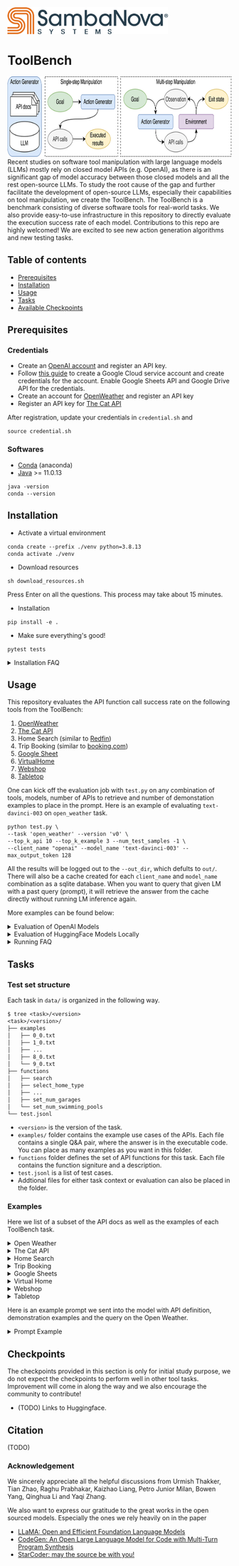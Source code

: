 <a href="https://sambanova.ai/">
<picture>
  <source media="(prefers-color-scheme: dark)" srcset="/images/SambaNova-light-logo-1.png" height="60">
  <img alt="Text changing depending on mode. Light: 'So light!' Dark: 'So dark!'" src="/images/SambaNova-dark-logo-1.png" height="60">
</picture>
</a>

# ToolBench
<img src="./images/toolbench.jpg" title="SambaNova" height="180" />
Recent studies on software tool manipulation with large language models (LLMs) mostly rely on closed model APIs (e.g. OpenAI), as there is an significant gap of model accuracy between those closed models and all the rest open-source LLMs.
To study the root cause of the gap and further facilitate the development of open-source LLMs, especially their capabilities on tool manipulation, we create the ToolBench. 
The ToolBench is a benchmark consisting of diverse software tools for real-world tasks. 
We also provide easy-to-use infrastructure in this repository to directly evaluate the execution success rate of each model. 
Contributions to this repo are highly welcomed! We are excited to see new action generation algorithms and new testing tasks.


## Table of contents
- [Prerequisites](#prerequisites)
- [Installation](#installation)
- [Usage](#usage)
- [Tasks](#tasks)
- [Available Checkpoints](#checkpoints)

## Prerequisites 

### Credentials
- Create an [OpenAI account](https://platform.openai.com/account/api-keys) and register an API key.
- Follow [this guide](https://developers.google.com/workspace/guides/create-credentials#service-account) to create a Google Cloud service account and create credentials for the account. Enable Google Sheets API and Google Drive API for the credentials.
- Create an account for [OpenWeather](https://home.openweathermap.org/users/sign_up) and register an API key
- Register an API key for [The Cat API](https://thecatapi.com/signup)

After registration, update your credentials in `credential.sh` and 
```
source credential.sh
```

### Softwares
- [Conda](https://www.anaconda.com/) (anaconda)
- [Java](https://www.oracle.com/java/technologies/downloads/) >= 11.0.13

```
java -version
conda --version
```

## Installation

- Activate a virtual environment
```
conda create --prefix ./venv python=3.8.13
conda activate ./venv
```

- Download resources
```
sh download_resources.sh
```
Press Enter on all the questions. This process may take about 15 minutes.

- Installation
```
pip install -e .
```

- Make sure everything's good!
```
pytest tests
```

<details>

  <summary>Installation FAQ</summary>

- `Permission denied: '/tmp/tika.log'`
```
# If you are sharing your machine with someone else, please set
mkdir /tmp/$USER && export TIKA_LOG_PATH=/tmp/$USER
```

- Unable to find `libjvm.so`
```
export JAVA_HOME=
```
</details>

## Usage
This repository evaluates the API function call success rate on the following tools from the ToolBench:
1. [OpenWeather](https://openweathermap.org/api)
2. [The Cat API](https://thecatapi.com)
3. Home Search (similar to [Redfin](https://www.redfin.com/))
4. Trip Booking (similar to [booking.com](https://www.booking.com/))
5. [Google Sheet](https://docs.gspread.org/)
6. [VirtualHome](http://virtual-home.org/)
7. [Webshop](https://webshop-pnlp.github.io/)
8. [Tabletop](https://code-as-policies.github.io/)

One can kick off the evaluation job with `test.py` on any combination of tools, models, number of APIs 
to retrieve and number of demonstation examples to place in the prompt. Here is an example of evaluating 
`text-davinci-003` on `open_weather` task.
```
python test.py \
--task 'open_weather' --version 'v0' \
--top_k_api 10 --top_k_example 3 --num_test_samples -1 \
--client_name "openai" --model_name 'text-davinci-003' --max_output_token 128 
```
All the results will be logged out to the `--out_dir`, which defults to `out/`.
There will also be a cache created for each `client_name` and `model_name` combination as a sqlite database. When you want to query that given LM with a past query (prompt), it will retrieve the answer from the cache directly without running LM inference again.

More examples can be found below:
<details>

  <summary>Evaluation of OpenAI Models</summary>
    
```
python test.py --task 'open_weather' --version 'v0' --client_name "openai" --model_name 'text-davinci-003' --max_output_token 128 --top_k_api 10 --top_k_example 3 --num_test_samples -1
python test.py --task 'the_cat_api' --version 'v0' --client_name "openai" --model_name 'text-davinci-003' --max_output_token 128 --top_k_api 3 --top_k_example 3 --num_test_samples -1
python test.py --task 'virtual_home' --version 'v0' --client_name "openai" --model_name 'text-davinci-003' --max_output_token 128 --top_k_api 10 --top_k_example 3 --num_test_samples -1
python test.py --task 'home_search' --version 'v0' --client_name "openai" --model_name 'text-davinci-003' --max_output_token 128 --top_k_api 15 --top_k_example 3 --num_test_samples -1
python test.py --task 'booking' --version 'v0' --client_name "openai" --model_name 'text-davinci-003' --max_output_token 300 --top_k_api 15 --top_k_example 3 --num_test_samples -1
python test.py --task 'google_sheets' --version 'v0' --client_name "openai" --model_name 'text-davinci-003' --max_output_token 256 --top_k_api 0 --top_k_example 3 --num_test_samples -1
python test.py --task 'web_shop' --version 'v0' --client_name "openai" --model_name 'text-davinci-003' --max_output_token 128 --top_k_api 0 --top_k_example 3 --num_test_samples -1
python test.py --task 'web_shop' --version 'v1' --client_name "openai" --model_name 'text-davinci-003' --max_output_token 128 --top_k_api 0 --top_k_example 3 --num_test_samples -1
python test.py --task 'code_as_policies_tabletop' --version 'v0' --client_name "openai" --model_name 'text-davinci-003' --max_output_token 256 --top_k_api 0 --top_k_example 0 --num_test_samples -1
```
</details>

<details>

  <summary>Evaluation of HuggingFace Models Locally</summary>
    
- To host a model on a server, independent from this repo, follow [manifest](https://github.com/HazyResearch/manifest).
- Find the IP address + port in the output of the commands above, and plug them in to the following commands.
```
python test.py --task 'open_weather' --version 'v0' --client_name "huggingface" --model 'facebook/opt-iml-30b' --client_connection 'http://10.10.1.98:5000' --max_output_token 128 --top_k_api 10 --top_k_example 3 --num_test_samples -1
python test.py --task 'the_cat_api' --version 'v0' --client_name "huggingface" --model 'facebook/opt-iml-30b' --client_connection 'http://10.10.1.98:5000' --max_output_token 128 --top_k_api 3 --top_k_example 3 --num_test_samples -1
python test.py --task 'virtual_home' --version 'v0' --client_name "huggingface" --model 'facebook/opt-iml-30b' --client_connection 'http://10.10.1.98:5000' --max_output_token 128 --top_k_api 10 --top_k_example 3 --num_test_samples -1
python test.py --task 'home_search' --version 'v0' --client_name "huggingface" --model 'facebook/opt-iml-30b' --client_connection 'http://10.10.1.98:5000' --max_output_token 128 --top_k_api 15 --top_k_example 3 --num_test_samples -1
python test.py --task 'booking' --version 'v0' --client_name "huggingface" --model 'facebook/opt-iml-30b' --client_connection 'http://10.10.1.98:5000' --max_output_token 300 --top_k_api 15 --top_k_example 3 --num_test_samples -1
python test.py --task 'google_sheets' --version 'v0' --client_name "huggingface" --model 'facebook/opt-iml-30b' --client_connection 'http://10.10.1.98:5000' --max_output_token 256 --top_k_api 0 --top_k_example 3 --num_test_samples -1
python test.py --task 'web_shop' --version 'v0' --client_name "huggingface" --model 'facebook/opt-iml-30b' --client_connection 'http://10.10.1.98:5000' --max_output_token 128 --top_k_api 0 --top_k_example 3 --num_test_samples -1
python test.py --task 'web_shop' --version 'v1' --client_name "huggingface" --model 'facebook/opt-iml-30b' --client_connection 'http://10.10.1.98:5000' --max_output_token 128 --top_k_api 0 --top_k_example 3 --num_test_samples -1
python test.py --task 'code_as_policies_tabletop' --version 'v0' --client_name "huggingface" --model 'facebook/opt-iml-30b' --client_connection 'http://10.10.1.98:5000' --max_output_token 256 --top_k_api 0 --top_k_example 0 --num_test_samples -1
```
</details>

<details>

  <summary>Running FAQ</summary>
    
- If your job terminates with label assertion error: Rerun it.
</details>


## Tasks

### Test set structure
Each task in `data/` is organized in the following way.
```
$ tree <task>/<version>
<task>/<version>/
├── examples
│   ├── 0_0.txt
│   ├── 1_0.txt
│   ├── ...
│   ├── 8_0.txt
│   └── 9_0.txt
├── functions
│   ├── search
│   ├── select_home_type
│   ├── ...
│   ├── set_num_garages
│   └── set_num_swimming_pools
└── test.jsonl
```
- `<version>` is the version of the task.
- `examples/` folder contains the example use cases of the APIs. Each file contains a single Q&A pair, where the answer is in the executable code. You can place as many examples as you want in this folder.
- `functions` folder defines the set of API functions for this task. Each file contains the function signiture and a description.
- `test.jsonl` is a list of test cases. 
- Addtional files for either task context or evaluation can also be placed in the folder. 


### Examples

Here we list of a subset of the API docs as well as the examples of each ToolBench task.

<details>

  <summary>Open Weather</summary>

  - [API source](https://openweathermap.org/api)
  - API docs
  ```
  # Get the current air pollution data in location with latitude={lat}, longitude={lon}
  curl -X GET 'https://api.openweathermap.org/data/2.5/air_pollution?lat={lat}&lon={lon}&appid={API_KEY}'

  Parameters:
  lat, lon: (required) Geographical coordinates (latitude, longitude).
  appid: (required) Your unique API key.


  # Get the weather forecast data in location with latitude={lat}, longitude={lon}
  curl -X GET 'https://api.openweathermap.org/data/2.5/forecast?lat={lat}&lon={lon}&appid={API_KEY}{optional_params}'

  Parameters:
  lat, lon: (required) Geographical coordinates (latitude, longitude).
  appid: (required) Your unique API key.
  units: (optional) Units of measurement. 'standard' (default), 'metric' and 'imperial' units are available.
  mode: (optional) Response format. 'JSON' format is used by default. To get data in 'XML' format use mode=xml.
  lang: (optional) You can use the lang parameter to get the output in your language. 'en' for English (default); 'fr' for Franch; 'zh_cn' for simplified Chinese; 'it' for Italian; 'de' for German; 'ru' for Russian; 'ja' for Japanese; 'nl' for Dutch.
  ```
  - Examples
  ```
  Task: Do you know what's the weather like in the following days in 94957? Please give me a json-mode response in Dutch.
  Action:
  curl -X GET 'https://api.openweathermap.org/data/2.5/forecast?zip=94957&appid={API_KEY}&mode=json&lang=nl'


  Task: What's the current air pollution level at the location with longitute -107.6 and latitude -75.4?
  Action:
  curl -X GET 'https://api.openweathermap.org/data/2.5/air_pollution?lat=-75.4&lon=-107.6&appid={API_KEY}'
  ```
</details>



<details>

  <summary>The Cat API</summary>

  - [API source](https://thecatapi.com/)
  - API docs
  ```
  # Delete the image with id {image_id} from the list of favorites
  curl -X DELETE 'https://api.thecatapi.com/v1/favourites/{image_id}'

  # Add the image with id {image_id} to the list of favorites
  curl -X POST 'https://api.thecatapi.com/v1/favourites' --data '{"image_id":"{image_id}"}'

  # Get the list of favorite cat images.
  curl -X GET 'https://api.thecatapi.com/v1/favourites'
  ```
  - Examples
  ```
  Task: Remove the image tu from my favorites.
  Action:
  curl -X DELETE 'https://api.thecatapi.com/v1/favourites/tu'

  Task: List all my favorite cat images.
  Action:
  curl -X GET 'https://api.thecatapi.com/v1/favourites'

  Task: Vote up the image with id alp.
  Action:
  curl -X POST 'https://api.thecatapi.com/v1/votes' --data '{"image_id":"alp", "value":1}'
  ```
</details>


<details>

  <summary>Home Search</summary>

  - API docs
  ```
  # To set home types for search. For home buying, home_types choices are: "House", "Townhouse", "Condo", "Land", "Multi-family", "Mobile", "Co-op"; for home renting, home_types choices are: "House", "Townhouse", "Condo", "Apartment".
  API.select_home_type(home_types: List[str])

  # To specify whether to search homes for buying or renting. 'value' can be chosen from ['buy', 'rent']. This function must be called after setting the location and before setting any other criteria.
  API.set_buy_or_rent(value: str)

  # To set the maximum commute time in minite
  API.set_max_commute_time(value: int)

  # To set the minimum home price in dollars
  API.set_min_price(value: int)

  # To set the maximum home price in dollars
  API.set_max_price(value: int)

  # To set the minimum home size in square feet
  API.set_min_square_feet(value: int)

  # To set the maximum home size in square feet
  API.set_max_square_feet(value: int)

  # To set the number of balconies
  API.set_num_balconies(value: int)

  # To set the floor number
  API.set_floor_number(value: int)

  # To set the number of swimming pool(s)
  API.set_num_swimming_pools(value: int)

  # To set the number of garage(s)
  API.set_num_garages(value: int)

  # To set the number of bedroom(s)
  API.set_num_beds(value: int)

  # To set the number of bathroom(s)
  API.set_num_baths(value: float)

  # To set the location for the search area. This function must be called before setting any criteria.
  API.set_location(value: string)

  # Submit criterion to get search results. This function should be called after setting all the criterion.
  API.search()
  ```
  - Examples
  ```
  Task: I want to buy a townhouse, mobile or co-op in Pittsburgh with 4 rooms. My budget is $1385000.
  Actions:
  API.set_location("Pittsburgh")
  API.set_buy_or_rent("buy")
  API.select_home_type(["Townhouse", "Mobile", "Co-op"])
  API.set_num_beds(4)
  API.set_max_price(1385000)
  API.search()

  Task: Can you assist me in finding a co-op, townhouse or land in Aurora with 2 bedrooms, 1 bathrooms, 4 swimming pools, a price range of 118000 to 1464000, and a minimum square footage of 1300?
  Actions:
  API.set_location("Aurora")
  API.set_buy_or_rent("buy")
  API.select_home_type(["Co-op", "Townhouse", "Land"])
  API.set_num_beds(2)
  API.set_num_baths(1)
  API.set_num_swimming_pools(4)
  API.set_min_price(118000)
  API.set_max_price(1464000)
  API.set_min_square_feet(1300)
  API.search()

  Task: I'd like to rent a house, townhouse or apartment in Lincoln between 1150 and 3400 square feet, with 1 bedrooms, and a budget of $716000 to $1415000.
  Actions:
  API.set_location("Lincoln")
  API.set_buy_or_rent("rent")
  API.select_home_type(["House", "Townhouse", "Apartment"])
  API.set_min_square_feet(1150)
  API.set_max_square_feet(3400)
  API.set_num_beds(1)
  API.set_min_price(716000)
  API.set_max_price(1415000)
  API.search()
  ```
</details>


<details>

  <summary>Trip Booking</summary>

  - API docs
  ```
  # To select the transportation type from ['flight', 'train', 'bus', 'cruise'].
  API.select_transportation(transportation_type)

  # To select the booking type from ['hotels', 'trip tickets', 'both'].
  API.select_booking_type(booking_type)

  # To set the number of child tickets to purchase.
  API.set_num_children(value)

  # To set the number of adult tickets to purchase.
  API.set_num_adults(value)

  # To set the location for arrival, given a Loc object.
  API.set_destination(Loc)

  # To set the location for departure, given a Loc object.
  API.set_origin(Loc)

  # To set the location for hotel search, given a Loc object.
  API.set_hotel_location(Loc)

  # To select the hotel room type from ['King Bed', 'Queen Bed', 'Double', 'Luxury'].
  API.select_room_type(room_type)

  # To set the number of hotel rooms to book.
  API.set_num_rooms(value)

  # Submit criterion to get search results.
  API.search()
  ```
  - Examples
  ```
  I live in Laredo, and am planning a trip to Glendale. I need to book 5 adult round trip tickets for train and 1 hotel rooms for 5 nights. I'll leave and check in on 2023/08/25, and check out on 2023/08/30.
  Actions:
  API.select_booking_type("both")
  location_from = Loc("Laredo")
  API.set_origin(location_from)
  location_to = Loc("Glendale")
  API.set_destination(location_to)
  API.set_num_adults(5)
  API.select_transportation("train")
  API.set_num_rooms(1)
  checkin_date = Date(8, 25, 2023)
  API.set_checkin_date(checkin_date)
  checkout_date = Date(8, 30, 2023)
  API.set_checkout_date(checkout_date)
  hotel_location = Loc("Glendale")
  API.set_hotel_location(hotel_location)
  API.search()

  Could you help me find train tickets for 3 children and 5 adults from Des Moines to Cape Coral on July 07, 2022? My budget is up to 280 per ticket.
  Actions:
  API.select_booking_type("trip tickets")
  API.select_transportation("train")
  API.set_num_children(3)
  API.set_num_adults(5)
  location_from = Loc("Des Moines")
  API.set_origin(location_from)
  location_to = Loc("Cape Coral")
  API.set_destination(location_to)
  departure_date = Date(7, 7, 2022)
  API.set_departure_date(departure_date)
  API.set_max_ticket_price(280)
  API.search()
  ```
</details>


<details>

  <summary>Google Sheets</summary>

  - [API source](https://docs.gspread.org/)
  - We also encourage the model to utilize [pands dataframe](https://pandas.pydata.org/docs/reference/api/pandas.DataFrame.html) for advanced manipulations.
  - The test data can be [found here](https://docs.google.com/spreadsheets/d/1dgsg17hqRHkrJnKvWQyFwinMJNrsi1z2uhWNiJCUVIQ/edit?usp=sharing).

  - API docs
  ```
  # Sets values in a cell range of the sheet. 
  worksheet.update(range_name, values=None, **kwargs)

  # Updates the value of a cell. 
  worksheet.update_cell(row, col, value)

  # Deletes multiple columns from the worksheet at the specified index. 
  worksheet.delete_columns(start_index, end_index=None)

  # Deletes multiple rows from the worksheet at the specified index. 
  worksheet.delete_rows(start_index, end_index=None)
  ```
  - Examples
  ```
  | Product | Cost | Price |
  | beef | 1 | 3 |
  | pork | 5 | 4 |
  | chicken | 10 | 11 |
  | lamb | 3 | 15 |
  | duck | 12 | 2 |
  | fish | 2 | 100 |

  Task: Sets 'Hello world' in 'A2' cell
  Actions:
  worksheet.update('A2', 'Hello world')

  Task: Sets 'Hello world' in 'A2' cell
  Actions:
  worksheet.update_cell(2, 1, 'Hello world')

  Task: Updates A2 and A3 with values 42 and 43
  Actions:
  worksheet.update('A2:A3', [[42], [43]])

  Task: Updates D2 with values 3
  Actions:
  worksheet.update('D2', 3)

  Task: Sum A1:A4 and write the result below A4
  Actions:
  worksheet.update('A5', '=SUM(A1:A4)', raw=False)

  Task: Update chicken's price by 2
  Actions:
  df = get_as_dataframe(worksheet)
  df.loc[df['Product'] == 'chicken', 'Price'] += 2
  worksheet.clear()
  set_with_dataframe(worksheet, df, include_index=False, include_column_header=True)
  ```
</details>


<details>

  <summary>Virtual Home</summary>

  - API is inherited from [VirtualHome](http://virtual-home.org/)
  - Train/Test sets are from [this work](https://wenlong.page/language-planner/)

  - API docs
  ```
  # Take a piece of clothes off. 'object' can only be: ['clothes_jacket', 'clothes_dress', 'clothes_hat', 'shoes', 'clothes_shirt', 'clothes_pants'].
  Agent.TakeOff(object)

  # Scrub an object. 'object' can only be: ['mop', 'cup', 'toilet', 'plate', 'soap', 'sink', 'spoon', 'cat', 'shower', 'dishwasher', 'hands_both', 'drinking_glass', 'bowl', 'towel'].
  Agent.Scrub(object)

  # Rinse an object. 'object' can only be: ['cup', 'pot', 'water', 'water_glass', 'sponge', 'soap', 'towel', 'dish_soap', 'oven', 'cleaning_solution', 'knife', 'spoon', 'sink', 'faucet', 'clothes_underwear', 'detergent', 'drinking_glass', 'hands_both', 'toilet', 'shower', 'rag', 'plate', 'bowl', 'fork'].
  Agent.Rinse(object)

  # Wash an object. 'object' can only be: ['face', 'cup', 'food_vegetable', 'dresser', 'fork', 'shoes', 'child', 'coffee_cup', 'bed', 'water', 'soap', 'duster', 'brush', 'bathtub', 'toy', 'cleaning_bottle', 'hair', 'sink', 'razor', 'hands_both', 'drinking_glass', 'table', 'toilet', 'basket_for_clothes', 'shower', 'dishwasher', 'plate', 'bowl', 'spoon'].
  Agent.Wash(object)

  # Turn to an object. 'object' can only be: ['cup', 'coffee_pot', 'button', 'dresser', 'milk', 'phone', 'water', 'bed', 'soap', 'mail', 'picture', 'filing_cabinet', 'oven', 'faucet', 'newspaper', 'food_cheese', 'towel', 'spoon', 'laptop', 'man', 'food_bread', 'dishrack', 'keyboard', 'freezer', 'bookshelf', 'chair', 'water_glass', 'brush', 'centerpiece', 'desk', 'kitchen_cabinet', 'fly', 'toy', 'mouse', 'homework', 'computer', 'television', 'shower', 'plate', 'clothes_pants', 'child', 'food_dessert', 'folder', 'window', 'hair', 'coffee_maker', 'hanger', 'cat', 'food_food', 'floor_lamp', 'creditcard', 'razor', 'electrical_outlet', 'washing_machine', 'toilet', 'coffee_table', 'paper_towel', 'clothes_dress', 'couch', 'drawing', 'remote_control', 'face', 'food_vegetable', 'vacuum_cleaner', 'light', 'shoes', 'pot', 'mirror', 'duster', 'cleaning_bottle', 'sink', 'toaster', 'novel', 'clothes_shirt', 'table', 'kitchen_counter', 'wall_clock', 'woman', 'dishwasher', 'dog', 'check'].
  Agent.TurnTo(object)

  # Open an object. 'object' can only be: ['coffee_pot', 'dresser', 'freezer', 'bookshelf', 'cupboard', 'folder', 'mail', 'filing_cabinet', 'window', 'oven', 'desk', 'kitchen_cabinet', 'trashcan', 'coffee_maker', 'curtain', 'bathroom_cabinet', 'nightstand', 'bag', 'washing_machine', 'toilet', 'basket_for_clothes', 'microwave', 'dishwasher', 'purse'].
  Agent.Open(object)

  # Pull an object. 'object' can only be: ['table', 'mop', 'mouse', 'chair', 'clothes_pants', 'light_bulb', 'curtain', 'vacuum_cleaner', 'mat', 'cat', 'food_food', 'drawing', 'shoes', 'centerpiece', 'sheets', 'pot', 'laptop'].
  Agent.Pull(object)
  ```
  - Examples
  ```
  Task: Put down bags
  Actions:
  Agent.WalkTo(dining_room)
  Agent.WalkTo(food_food)
  Agent.Find(food_food)
  Agent.Grab(food_food)
  Agent.Find(table)
  Agent.Put(food_food, table)

  Task: Getting dresses
  Actions:
  Agent.WalkTo(bedroom)
  Agent.WalkTo(dresser)
  Agent.Find(dresser)
  Agent.WalkTo(dresser)
  Agent.Open(dresser)
  Agent.Find(clothes_pants)
  Agent.Grab(clothes_pants)
  Agent.PutOn(clothes_pants)
  Agent.Find(clothes_shirt)
  Agent.Grab(clothes_shirt)
  Agent.PutOn(clothes_shirt)
  Agent.Close(dresser)
  ```
</details>


<details>

  <summary>Webshop</summary>

  - API docs and train/test sets are from [this work](https://arxiv.org/pdf/2207.01206.pdf)

  - API docs
  ```
  # Go from any page to 'search' page
  click[back to search]

  # On the current 'item' page, click 'Buy Now' and end the episode
  click[buy now]# On the current 'item' page, click to view its description
  click[description]

  # On the current 'item' page, click to view its features
  click[features]

  # Go to the next page
  click[next >]

  # On the current 'item' page, select an option button
  click[{option}]

  # Go to the previous page
  click[< prev]

  # Go from the current 'results' page to an 'item' page that describes a product
  click[{product}]

  # On the current 'item' page, click to view its reviews
  click[reviews]

  # search a text query, and go from 'search' page to 'results' page that lists a set of products returned by a search engine
  search[{query}]
  ```
  - Examples
  ```
  Task:
  Amazon Shopping Game
  Instruction: 
  i need a high speed usb flash drive that is 32 gb, and price lower than 50.00 dollars
  [button] Search [button_]

  Action:
  search[32 gb high speed usb flash drive ]

  Task:
  Instruction:
  i need a high speed usb flash drive that is 32 gb, and price lower than 50.00 dollars
  [button] Back to Search [button_]
  Page 1 (Total results: 50)
  [button] Next > [button_]

  [button] B0845XPB49 [button_]
  SanDisk 32GB Ultra Luxe USB 3.1 Flash Drive (Bulk 2 Pack) 150MB/s Speed 32 GB Pendrive Works with Computer, Laptop (SDCZ74-032G-G46) Bundle with (1) Everything But Stromboli Lanyard
  $20.58

  [button] B085X5548B [button_]
  V7 32GB USB 3.1 Flash Drive - 32 GB - USB 3.1-120 MB/s Read Speed - Black
  $11.59

  [button] B08DQ22WFM [button_]
  SanDisk Ultra Luxe 32GB USB 3.1 Flash Drive (Bulk 5 Pack) Works with Computer, Laptop, 150MB/s 32 GB PenDrive High Speed All Metal (SDCZ74-032G-G46) Bundle with (2) Everything But Stromboli Lanyards
  $46.36

  Action:
  click[b085x5548b]
  ```
</details>

  
<details>

  <summary>Tabletop</summary>

  - API docs and train/test sets are from [this work](https://code-as-policies.github.io/)

  - API docs: there is no explicit API definition. All the functions and usages are covered by the examples.
  - Examples
  ```
  ##### High-level UI #####
  objects = ['yellow block', 'green block', 'yellow bowl', 'blue block', 'blue bowl', 'green bowl']
  # the yellow block on the yellow bowl.
  say('Ok - putting the yellow block on the yellow bowl')
  put_first_on_second('yellow block', 'yellow bowl')

  objects = ['yellow block', 'green block', 'yellow bowl', 'blue block', 'blue bowl', 'green bowl']
  # which block did you move.
  say('I moved the yellow block')

  objects = ['yellow block', 'green block', 'yellow bowl', 'blue block', 'blue bowl', 'green bowl']
  # move the green block to the top right corner.
  say('Got it - putting the green block on the top right corner')
  corner_pos = parse_position('top right corner')
  put_first_on_second('green block', corner_pos)

  ##### parse_obj_name #####
  bjects = ['blue block', 'cyan block', 'purple bowl', 'gray bowl', 'brown bowl', 'pink block', 'purple block']
  # the block closest to the purple bowl.
  block_names = ['blue block', 'cyan block', 'purple block']
  block_positions = get_obj_positions_np(block_names)
  closest_block_idx = get_closest_idx(points=block_positions, point=get_obj_pos('purple bowl'))
  closest_block_name = block_names[closest_block_idx]
  ret_val = closest_block_name

  objects = ['brown bowl', 'banana', 'brown block', 'apple', 'blue bowl', 'blue block']
  # the blocks.
  ret_val = ['brown block', 'blue block']
  objects = ['brown bowl', 'banana', 'brown block', 'apple', 'blue bowl', 'blue block']
  # the brown objects.
  ret_val = ['brown bowl', 'brown block']

  ##### parse_position #####
  # a 30cm horizontal line in the middle with 3 points.
  middle_pos = denormalize_xy([0.5, 0.5]) 
  start_pos = middle_pos + [-0.3/2, 0]
  end_pos = middle_pos + [0.3/2, 0]
  line = make_line(start=start_pos, end=end_pos)
  points = interpolate_pts_on_line(line=line, n=3)
  ret_val = points

  # a 20cm vertical line near the right with 4 points.
  middle_pos = denormalize_xy([1, 0.5]) 
  start_pos = middle_pos + [0, -0.2/2]
  end_pos = middle_pos + [0, 0.2/2]
  line = make_line(start=start_pos, end=end_pos)
  points = interpolate_pts_on_line(line=line, n=4)
  ret_val = points

  ##### parse_question #####
  objects = ['yellow bowl', 'blue block', 'yellow block', 'blue bowl', 'fruit', 'green block', 'black bowl']
  # is the blue block to the right of the yellow bowl?
  ret_val = get_obj_pos('blue block')[0] > get_obj_pos('yellow bowl')[0]

  objects = ['yellow bowl', 'blue block', 'yellow block', 'blue bowl', 'fruit', 'green block', 'black bowl']
  # how many yellow objects are there?
  yellow_object_names = parse_obj_name('the yellow objects', f'objects = {get_obj_names()}')
  ret_val = len(yellow_object_names)

  ##### helper functions #####
  # define function: total = get_total(xs=numbers).
  def get_total(xs):
      return np.sum(xs)

  # define function: y = eval_line(x, slope, y_intercept=0).
  def eval_line(x, slope, y_intercept):
      return x * slope + y_intercept
  ```
</details>

Here is an example prompt we sent into the model with API definition, demonstration examples and the query 
on the Open Weather.

<details>

  <summary>Prompt Example</summary>

```
I have the following set of API:

# Get the current air pollution data in location with latitude={lat}, longitude={lon}
curl -X GET 'https://api.openweathermap.org/data/2.5/air_pollution?lat={lat}&lon={lon}&appid={API_KEY}'

Parameters:
lat, lon: (required) Geographical coordinates (latitude, longitude).
appid: (required) Your unique API key.

# Get the forecast air pollution data in location with latitude={lat}, longitude={lon}
curl -X GET 'https://api.openweathermap.org/data/2.5/air_pollution/forecast?lat={lat}&lon={lon}&appid={API_KEY}'

Parameters:
lat, lon: (required) Geographical coordinates (latitude, longitude).
appid: (required) Your unique API key.

# Get the current weather data in location with latitude={lat}, longitude={lon}
curl -X GET 'https://api.openweathermap.org/data/2.5/weather?lat={lat}&lon={lon}&appid={API_KEY}{optional_params}'

Parameters:
lat, lon: (required) Geographical coordinates (latitude, longitude).
appid: (required) Your unique API key.
units: (optional) Units of measurement. 'standard' (default), 'metric' and 'imperial' units are available.
mode: (optional) Response format. 'JSON' format is used by default. To get data in 'XML' format use mode=xml.
lang: (optional) You can use the lang parameter to get the output in your language. 'en' for English (default); 'fr' for French; 'zh_cn' for simplified Chinese; 'it' for Italian; 'de' for German; 'ru' for Russian; 'ja' for Japanese; 'nl' for Dutch.

# Get the weather forecast data in location with latitude={lat}, longitude={lon}
curl -X GET 'https://api.openweathermap.org/data/2.5/forecast?lat={lat}&lon={lon}&appid={API_KEY}{optional_params}'

Parameters:
lat, lon: (required) Geographical coordinates (latitude, longitude).
appid: (required) Your unique API key.
units: (optional) Units of measurement. 'standard' (default), 'metric' and 'imperial' units are available.
mode: (optional) Response format. 'JSON' format is used by default. To get data in 'XML' format use mode=xml.
lang: (optional) You can use the lang parameter to get the output in your language. 'en' for English (default); 'fr' for French; 'zh_cn' for simplified Chinese; 'it' for Italian; 'de' for German; 'ru' for Russian; 'ja' for Japanese; 'nl' for Dutch.

# Get up to 'k' geographical coordinates of locations named 'city_name'
curl -X GET 'https://api.openweathermap.org/geo/1.0/direct?q={city_name}&limit={k}&appid={API_KEY}'

Parameters:
q: (required) City name.
appid: (required) Your unique API key.
limit: (optional) Number of the locations in the API response.

# Get the current weather data in {zipcode} area
curl -X GET 'https://api.openweathermap.org/data/2.5/weather?zip={zipcode}&appid={API_KEY}{optional_params}'

Parameters:
zip: (required) Zip code.
appid: (required) Your unique API key.
units: (optional) Units of measurement. 'standard' (default), 'metric' and 'imperial' units are available.
mode: (optional) Response format. 'JSON' format is used by default. To get data in 'XML' format use mode=xml.
lang: (optional) You can use the lang parameter to get the output in your language. 'en' for English (default); 'fr' for French; 'zh_cn' for simplified Chinese; 'it' for Italian; 'de' for German; 'ru' for Russian; 'ja' for Japanese; 'nl' for Dutch.

# Get the weather forecast data in {zipcode} area
curl -X GET 'https://api.openweathermap.org/data/2.5/forecast?zip={zipcode}&appid={API_KEY}{optional_params}'

Parameters:
zip: (required) Zip code.
appid: (required) Your unique API key.
units: (optional) Units of measurement. 'standard' (default), 'metric' and 'imperial' units are available.
mode: (optional) Response format. 'JSON' format is used by default. To get data in 'XML' format use mode=xml.
lang: (optional) You can use the lang parameter to get the output in your language. 'en' for English (default); 'fr' for French; 'zh_cn' for simplified Chinese; 'it' for Italian; 'de' for German; 'ru' for Russian; 'ja' for Japanese; 'nl' for Dutch.

# Get the weather forecast data in {city}
curl -X GET 'https://api.openweathermap.org/data/2.5/forecast?q={city_formatted}&appid={API_KEY}{optional_params}'

Parameters:
q: (required) City name.
appid: (required) Your unique API key.
units: (optional) Units of measurement. 'standard' (default), 'metric' and 'imperial' units are available.
mode: (optional) Response format. 'JSON' format is used by default. To get data in 'XML' format use mode=xml.
lang: (optional) You can use the lang parameter to get the output in your language. 'en' for English (default); 'fr' for French; 'zh_cn' for simplified Chinese; 'it' for Italian; 'de' for German; 'ru' for Russian; 'ja' for Japanese; 'nl' for Dutch.

# Get the current weather data in {city}
curl -X GET 'https://api.openweathermap.org/data/2.5/weather?q={city_formatted}&appid={API_KEY}{optional_params}'

Parameters:
q: (required) City name.
appid: (required) Your unique API key.
units: (optional) Units of measurement. 'standard' (default), 'metric' and 'imperial' units are available.
mode: (optional) Response format. 'JSON' format is used by default. To get data in 'XML' format use mode=xml.
lang: (optional) You can use the lang parameter to get the output in your language. 'en' for English (default); 'fr' for French; 'zh_cn' for simplified Chinese; 'it' for Italian; 'de' for German; 'ru' for Russian; 'ja' for Japanese; 'nl' for Dutch.

-------------
I have the following set of examples:

Task: Do you know what's the weather like in the following days in 94957? Please give me a json-mode response in Dutch.
Action:
curl -X GET 'https://api.openweathermap.org/data/2.5/forecast?zip=94957&appid={API_KEY}&mode=json&lang=nl'

Task: How's the air quality for the next few days at the place where longitute = -32.1 and latitude = -43.1?
Action:
curl -X GET 'https://api.openweathermap.org/data/2.5/air_pollution/forecast?lat=-43.1&lon=-32.1&appid={API_KEY}'

Task: Please give me the air quality data at longitute 163.3 and latitude -80.0 at this moment.
Action:
curl -X GET 'https://api.openweathermap.org/data/2.5/air_pollution?lat=-80.0&lon=163.3&appid={API_KEY}'

-------------
Task: Can you tell me what to expect on the air quality in the coming days at the location with (longitute, latitude) = (133.3, -56.7)?
Actions:
```
</details>


## Checkpoints
The checkpoints provided in this section is only for initial study purpose, 
we do not expect the checkpoints to perform well in other tool tasks. 
Improvement will come in along the way and we also encourage the community 
to contribute!
- (TODO) Links to Huggingface. 


## Citation
(TODO)

### Acknowledgement
We sincerely appreciate all the helpful discussions from Urmish Thakker, Tian Zhao, Raghu Prabhakar, Kaizhao Liang, Petro Junior Milan, 
Bowen Yang, Qinghua Li and Yaqi Zhang.

We also want to express our gratitude to the great works in the open sourced models. Especially the ones we rely heavily on in the paper
- [LLaMA: Open and Efficient Foundation Language Models](https://arxiv.org/abs/2302.13971)
- [CodeGen: An Open Large Language Model for Code with Multi-Turn Program Synthesis](https://arxiv.org/abs/2203.13474)
- [StarCoder: may the source be with you!](https://arxiv.org/abs/2305.06161)